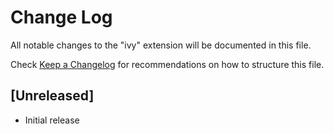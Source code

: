 # Change Log

All notable changes to the "ivy" extension will be documented in this file.

Check [Keep a Changelog](http://keepachangelog.com/) for recommendations on how to structure this file.

## [Unreleased]

- Initial release